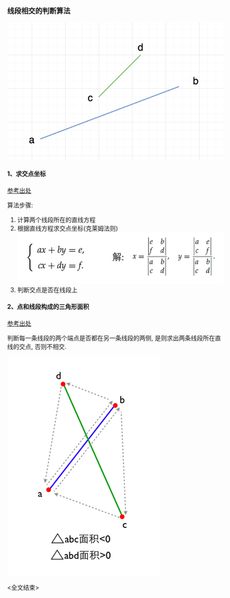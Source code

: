 ### 线段相交的判断算法
![alt](002.png)

#### 1、求交点坐标
[参考出处](https://www.cnblogs.com/xpvincent/p/5208994.html)

算法步骤:
1) 计算两个线段所在的直线方程
2) 根据直线方程求交点坐标(克莱姆法则)
![alt](001.png)
3) 判断交点是否在线段上

#### 2、点和线段构成的三角形面积
[参考出处](https://www.cnblogs.com/xpvincent/p/5208994.html)

判断每一条线段的两个端点是否都在另一条线段的两侧, 是则求出两条线段所在直线的交点, 否则不相交.

![alt](003.png)

<全文结束>
